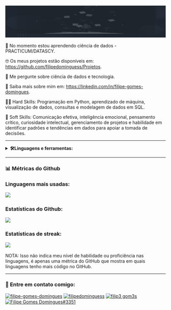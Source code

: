<p align="center">
  <img src="https://raw.githubusercontent.com/filipedominguess/filipedominguess/main/capa.gif" alt="GIF de apresentação" style="height: auto; max-height: 100px;" width="950">
</p>




🌱 No momento estou aprendendo ciência de dados - PRACTICUM/DATASCY.

🤓 Os meus projetos estão disponíveis em: https://github.com/filipedominguess/Projetos.

💬 Me pergunte sobre ciência de dados e tecnologia.

📄 Saiba mais sobre mim em: https://linkedin.com/in/filipe-gomes-domingues.

👨‍💻 Hard Skills: Programação em Python, aprendizado de máquina, visualização de dados, consultas e modelagem de dados em SQL.

🧠 Soft Skills: Comunicação efetiva, inteligência emocional, pensamento crítico, curiosidade intelectual, gerenciamento de projetos e habilidade em identificar padrões e tendências em dados para apoiar a tomada de decisões.

---

<details>
  <summary><b>🛠️Linguagens e ferramentas:</b></summary>
  <br/>
<p align="left"> <a href="https://git-scm.com/" target="_blank" rel="noreferrer"> <img src="https://www.vectorlogo.zone/logos/git-scm/git-scm-icon.svg" alt="git" width="40" height="40"/> </a> <a href="https://www.linux.org/" target="_blank" rel="noreferrer"> <img src="https://raw.githubusercontent.com/devicons/devicon/master/icons/linux/linux-original.svg" alt="linux" width="40" height="40"/> </a> <a href="https://www.mysql.com/" target="_blank" rel="noreferrer"> <img src="https://raw.githubusercontent.com/devicons/devicon/master/icons/mysql/mysql-original-wordmark.svg" alt="mysql" width="40" height="40"/> </a> <a href="https://pandas.pydata.org/" target="_blank" rel="noreferrer"> <img src="https://raw.githubusercontent.com/devicons/devicon/2ae2a900d2f041da66e950e4d48052658d850630/icons/pandas/pandas-original.svg" alt="pandas" width="40" height="40"/> </a> <a href="https://www.postgresql.org" target="_blank" rel="noreferrer"> <img src="https://raw.githubusercontent.com/devicons/devicon/master/icons/postgresql/postgresql-original-wordmark.svg" alt="postgresql" width="40" height="40"/> </a> <a href="https://www.python.org" target="_blank" rel="noreferrer"> <img src="https://raw.githubusercontent.com/devicons/devicon/master/icons/python/python-original.svg" alt="python" width="40" height="40"/> </a> <a href="https://scikit-learn.org/" target="_blank" rel="noreferrer"> <img src="https://upload.wikimedia.org/wikipedia/commons/0/05/Scikit_learn_logo_small.svg" alt="scikit_learn" width="40" height="40"/> </a> <a href="https://seaborn.pydata.org/" target="_blank" rel="noreferrer"> <img src="https://seaborn.pydata.org/_images/logo-mark-lightbg.svg" alt="seaborn" width="40" height="40"/> </a> </p>
</details>

---

<h3 align="left">📊 Métricas do Github </h3>

<!-- Linguagens mais usadas -->
<h3 align="left">Linguagens mais usadas:</h3>
<p align="left">
  <a href="https://github.com/filipedominguess">
    <img height="150em" src="https://github-readme-stats.vercel.app/api/top-langs/?username=filipedominguess&layout=compact&langs_count=10&theme=default"/>
  </a>
</p>
<!-- Estatísticas do Github -->
<h3 align="left">Estatísticas do Github:</h3>
<p align="left">
  <a href="https://github.com/filipedominguess">
    <img height="150em" src="https://github-readme-stats.vercel.app/api?username=filipedominguess&show_icons=true&theme=default"/>
  </a>
</p>
<!-- Estatísticas de streak -->
<h3 align="left">Estatísticas de streak:</h3>
<p align="left">
  <a href="https://github.com/filipedominguess">
    <img height="150em" src="https://github-readme-streak-stats.herokuapp.com/?user=filipedominguess&theme=default"/>
  </a>
</p>

NOTA: Isso não indica meu nível de habilidade ou proficiência nas linguagens, é apenas uma métrica do GitHub que mostra em quais linguagens tenho mais código no GitHub.

---

<h3 align="left">🔗 Entre em contato comigo:</h3>
<p align="left">
<a href="https://linkedin.com/in/filipe-gomes-domingues" target="blank"><img align="center" src="https://raw.githubusercontent.com/rahuldkjain/github-profile-readme-generator/master/src/images/icons/Social/linked-in-alt.svg" alt="filipe-gomes-domingues" height="30" width="40" /></a>
<a href="https://instagram.com/filipedominguess" target="blank"><img align="center" src="https://raw.githubusercontent.com/rahuldkjain/github-profile-readme-generator/master/src/images/icons/Social/instagram.svg" alt="filipedominguess" height="30" width="40" /></a>
<a href="https://www.youtube.com/channel/UCt0Tv3cm1mfQ3ph34CDPHMw" target="blank"><img align="center" src="https://raw.githubusercontent.com/rahuldkjain/github-profile-readme-generator/master/src/images/icons/Social/youtube.svg" alt="filip3 gom3s" height="30" width="40" /></a>
<a href="https://discord.gg/Filipe Gomes Domingues#3351" target="blank"><img align="center" src="https://raw.githubusercontent.com/rahuldkjain/github-profile-readme-generator/master/src/images/icons/Social/discord.svg" alt="Filipe Gomes Domingues#3351" height="30" width="40" /></a>
</p>


<!--
**filipedominguess/filipedominguess** is a ✨ _special_ ✨ repository because its `README.md` (this file) appears on your GitHub profile.

Here are some ideas to get you started:

- 🔭 I’m currently working on ...
- 🌱 I’m currently learning ...
- 👯 I’m looking to collaborate on ...
- 🤔 I’m looking for help with ...
- 💬 Ask me about ...
- 📫 How to reach me: ...
- 😄 Pronouns: ...
- ⚡ Fun fact: ...
🔭 Atualmente estou trabalhando em um protótipo de modelo que deve prever a quantidade de ouro puro extraído do minério de ouro.

<p align="left"> <a href="https://github.com/ryo-ma/github-profile-trophy"><img src="https://github-profile-trophy.vercel.app/?username=filipedominguess" alt="filipedominguess" /></a> </p>

<p align="left"> <img src="https://komarev.com/ghpvc/?username=filipedominguess&label=Profile%20views&color=0e75b6&style=flat" alt="filipedominguess" /> </p>
-->
